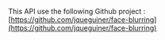 This API use the following Github project : 
[https://github.com/jqueguiner/face-blurring](https://github.com/jqueguiner/face-blurring)
